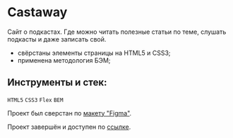 # Castaway
Сайт о подкастах. Где можно читать полезные статьи по теме, слушать подкасты и даже записать свой.

- свёрстаны элементы страницы на HTML5 и CSS3;
- применена методология БЭМ;

## Инструменты и стек:
`HTML5` `CSS3` `Flex` `BEM`

Проект был сверстан по [макету "Figma"](https://www.figma.com/file/i24VftwiSqlXptwvikZqlD/Castaway-%2B?node-id=0%3A1&t=O1PJdMkLJfTPy7QR-0).

Проект завершён и доступен по [ссылке](https://anzhelf.github.io/Castaway).
